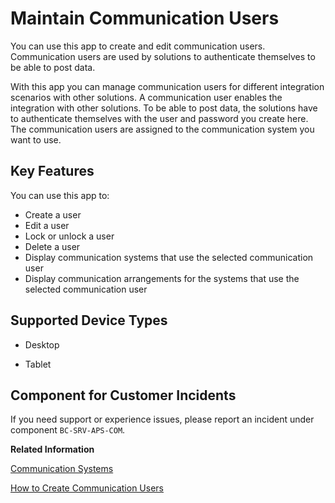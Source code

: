<!-- loioeef80dda3867461c92ac1273689ed36f -->

# Maintain Communication Users

You can use this app to create and edit communication users. Communication users are used by solutions to authenticate themselves to be able to post data.



With this app you can manage communication users for different integration scenarios with other solutions. A communication user enables the integration with other solutions. To be able to post data, the solutions have to authenticate themselves with the user and password you create here. The communication users are assigned to the communication system you want to use.



<a name="loioeef80dda3867461c92ac1273689ed36f__section_p1m_pch_jfb"/>

## Key Features

You can use this app to:



-   Create a user
-   Edit a user
-   Lock or unlock a user
-   Delete a user
-   Display communication systems that use the selected communication user
-   Display communication arrangements for the systems that use the selected communication user



<a name="loioeef80dda3867461c92ac1273689ed36f__supported_devices"/>

## Supported Device Types

-   Desktop

-   Tablet




<a name="loioeef80dda3867461c92ac1273689ed36f__customer_component"/>

## Component for Customer Incidents

If you need support or experience issues, please report an incident under component `BC-SRV-APS-COM`.

**Related Information**  


[Communication Systems](communication-systems-15663c1.md "You can use this app to create communication systems. Communication systems are created to enable the communication among different systems.")

[How to Create Communication Users](how-to-create-communication-users-0377ade.md "")

